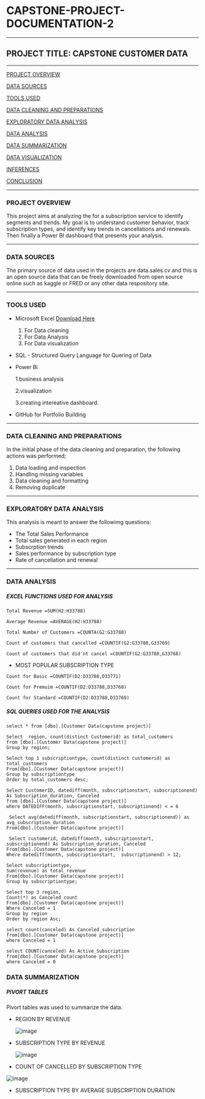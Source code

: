 # CAPSTONE-PROJECT-DOCUMENTATION-2

----

## PROJECT TITLE: CAPSTONE CUSTOMER DATA

----

[PROJECT OVERVIEW](#project-overview)

[DATA SOURCES](#data-sources)

[TOOLS USED](#tools-used)

[DATA CLEANING AND PREPARATIONS](#data-cleaning-and-preparations)

[EXPLORATORY DATA ANALYSIS](#exploratory-data-analysis)

[DATA ANALYSIS](#data-analysis)

[DATA SUMMARIZATION](#data-summarization)

[DATA VISUALIZATION](#data-visualization)

[INFERENCES](#inferences)

[CONCLUSION](#conclusion)

----

### PROJECT OVERVIEW
This project aims at analyzing the for a subscription service to identify 
segments and trends. My goal is to understand customer behavior, track subscription types, 
and identify key trends in cancellations and renewals. Then finally a Power BI 
dashboard that presents your analysis.

----

### DATA SOURCES
The primary source of data used in the projects are data.sales.cv and this is an open source data that can be freely downloaded from open source online such as kaggle or FRED or any other data respository site.

----

### TOOLS USED
- Microsoft Excel [Download Here](https://www.microsoft.com) 
   1. For Data cleaning
   2. For Data Analysis
   3. For Data visualization

- SQL - Structured Query Language for Quering of Data
  
- Power Bi
  
   1.business analysis
  
   2.visualization
  
   3.creating intereative dashboard.
  
- GitHub for Portfolio Building
      
----

### DATA CLEANING AND PREPARATIONS
In the initial phase of the data cleaning and preparation, the following actions was performed;
   1. Data loading and inspection
   2. Handling missing variables
   3. Data cleaning and formatting
   4. Removing duplicate

----

### EXPLORATORY DATA ANALYSIS
This analysis is meant to answer the followimg questions:
   - The Total Sales Performance
   - Total sales generated in each region
   - Subscrption trends
   - Sales performance by subscription type
   - Rate of cancellation and renewal


----

### DATA ANALYSIS

##### EXCEL FUNCTIONS USED FOR ANALYSIS

````
Total Revenue =SUM(H2:H33788)
````
````
Average Revenue =AVERAGE(H2:H33788)
````
````
Total Number of Customers =COUNTA(G2:G33788)
````
````
Count of customers that cancelled =COUNTIF(G2:G33788,G33769)
````
````
Count of customers that did'nt cancel =COUNTIF(G2:G33788,G33768)
````

- MOST POPULAR SUBSCRIPTION TYPE
````
Count for Basic =COUNTIF(D2:D33788,D33771)
````
````
Count for Premuim =COUNTIF(D2:D33788,D33768)
````
````
Count for Standard =COUNTIF(D2:D33788,D33769)
````


##### SQL QUERIES USED FOR THE ANALYSIS

````
select * from [dbo].[Customer Data(capstone project)]
````
````
Select  region, count(distinct Customerid) as total_customers 
from [dbo].[Customer Data(capstone project)]
Group by region;
````
````
Select top 1 subscriptiontype, count(distinct customerid) as total_customers
From[dbo].[Customer Data(capstone project)]
Group by subscriptiontype 
Order by total_customers desc;
````
````
Select CustomerID, datediff(month, subscriptionstart, subscriptionend) As Subscription_duration, Canceled
from [dbo].[Customer Data(capstone project)]
where DATEDIFF(month, subscriptionstart, subscriptionend) < = 6
````
````
 Select avg(datediff(month, subscriptionstart, subscriptionend)) as avg_subscription_duration
From[dbo].[Customer Data(capstone project)]
````
````
 Select customerid, datediff(month, subscriptionstart, subscriptionend) As Subscription_duration, Canceled
From[dbo].[Customer Data(capstone project)]
Where datediff(month, subscriptionstart,  subscriptionend) > 12;
````
````
Select subscriptiontype,
Sum(revenue) as total_revenue 
From[dbo].[Customer Data(capstone project)]
Group by subscriptiontype;
````
````
Select top 3 region, 
Count(*) as Canceled_count
From[dbo].[Customer Data(capstone project)]
Where Canceled = 1
Group by region
Order by region Asc;
````
````
select count(canceled) As Canceled_subscription
from[dbo].[Customer Data(capstone project)]
where Canceled = 1
````
````
select COUNT(canceled) As Active_Subscription
from[dbo].[Customer Data(capstone project)]
where Canceled = 0
````


### DATA SUMMARIZATION

##### PIVORT TABLES
Pivort tables was used to summarize the data.

- REGION BY REVENUE

  ![image](https://github.com/user-attachments/assets/2f58413e-c0ac-4e39-8336-a718011df4b6)

- SUBSCRIPTION TYPE BY REVENUE

  ![image](https://github.com/user-attachments/assets/0573f070-0829-4970-ac24-ed2baa8b947a)

- COUNT OF CANCELLED BY SUBSCRIPTION TYPE

 ![image](https://github.com/user-attachments/assets/f3da8ba1-839e-4347-bd99-b236a6bb4b1b)

 - SUBSCRIPTION TYPE BY AVERAGE SUBSCRIPTION DURATION

  
 


